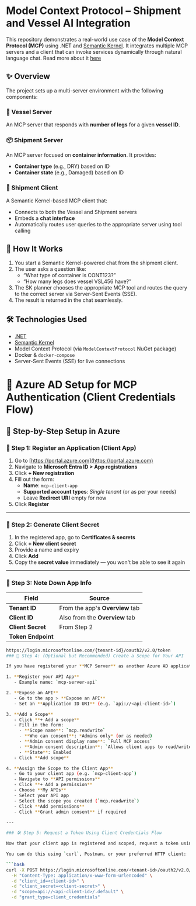 # Model Context Protocol – Shipment and Vessel AI Integration

This repository demonstrates a real-world use case of the **Model Context Protocol (MCP)** using .NET and [Semantic Kernel](https://github.com/microsoft/semantic-kernel). It integrates multiple MCP servers and a client that can invoke services dynamically through natural language chat. Read more about it [here](https://www.linkedin.com/posts/nucleotidz_orchestrating-multi-agent-ai-applictaion-activity-7334108268723609601-Hrj_?utm_source=share&utm_medium=member_desktop&rcm=ACoAAA8W40wBqxt9tXu5xBQinNefCMjDPWwL9Oc)

## ✨ Overview

The project sets up a multi-server environment with the following components:

### 🚢 Vessel Server
An MCP server that responds with **number of legs** for a given **vessel ID**.

### 📦 Shipment Server
An MCP server focused on **container information**. It provides:
- **Container type** (e.g., DRY) based on ID
- **Container state** (e.g., Damaged) based on ID

### 🤖 Shipment Client
A Semantic Kernel-based MCP client that:
- Connects to both the Vessel and Shipment servers
- Embeds a **chat interface**
- Automatically routes user queries to the appropriate server using tool calling

## 🧠 How It Works

1. You start a Semantic Kernel-powered chat from the shipment client.
2. The user asks a question like:
   - “What type of container is CONT123?”
   - “How many legs does vessel VSL456 have?”
3. The SK planner chooses the appropriate MCP tool and routes the query to the correct server via Server-Sent Events (SSE).
4. The result is returned in the chat seamlessly.

## 🛠 Technologies Used

- [.NET](https://dotnet.microsoft.com/)
- [Semantic Kernel](https://github.com/microsoft/semantic-kernel)
- Model Context Protocol (via `ModelContextProtocol` NuGet package)
- Docker & `docker-compose`
- Server-Sent Events (SSE) for live connections

# 🔐 Azure AD Setup for MCP Authentication (Client Credentials Flow)

## 🧩 Step-by-Step Setup in Azure

### 🔹 Step 1: Register an Application (Client App)

1. Go to [https://portal.azure.com](https://portal.azure.com)
2. Navigate to **Microsoft Entra ID > App registrations**
3. Click **+ New registration**
4. Fill out the form:
   - **Name**: `mcp-client-app`
   - **Supported account types**: *Single tenant* (or as per your needs)
   - Leave **Redirect URI** empty for now
5. Click **Register**

---

### 🔹 Step 2: Generate Client Secret

1. In the registered app, go to **Certificates & secrets**
2. Click **+ New client secret**
3. Provide a name and expiry
4. Click **Add**
5. Copy the **secret value** immediately — you won't be able to see it again

---

### 🔹 Step 3: Note Down App Info

| Field        | Source             |
|--------------|--------------------|
| **Tenant ID**   | From the app's **Overview** tab |
| **Client ID**   | Also from the **Overview** tab |
| **Client Secret** | From Step 2 |
| **Token Endpoint** |  
```bash
https://login.microsoftonline.com/{tenant-id}/oauth2/v2.0/token
### 🔹 Step 4: (Optional but Recommended) Create a Scope for Your API

If you have registered your **MCP Server** as another Azure AD application (API app), follow these steps:

1. **Register your API App**  
   - Example name: `mcp-server-api`

2. **Expose an API**  
   - Go to the app > **Expose an API**
   - Set an **Application ID URI** (e.g. `api://<api-client-id>`)

3. **Add a Scope**
   - Click **+ Add a scope**
   - Fill in the form:
     - **Scope name**: `mcp.readwrite`
     - **Who can consent**: *Admins only* (or as needed)
     - **Admin consent display name**: `Full MCP access`
     - **Admin consent description**: `Allows client apps to read/write to the MCP server.`
     - **State**: Enabled
   - Click **Add scope**

4. **Assign the Scope to the Client App**
   - Go to your client app (e.g. `mcp-client-app`)
   - Navigate to **API permissions**
   - Click **+ Add a permission**
   - Choose **My APIs**
   - Select your API app
   - Select the scope you created (`mcp.readwrite`)
   - Click **Add permissions**
   - Click **Grant admin consent** if required

---

### 🛠️ Step 5: Request a Token Using Client Credentials Flow

Now that your client app is registered and scoped, request a token using the **OAuth 2.0 client credentials flow**.

You can do this using `curl`, Postman, or your preferred HTTP client:

```bash
curl -X POST https://login.microsoftonline.com/<tenant-id>/oauth2/v2.0/token \
  -H "Content-Type: application/x-www-form-urlencoded" \
  -d "client_id=<client-id>" \
  -d "client_secret=<client-secret>" \
  -d "scope=api://<api-client-id>/.default" \
  -d "grant_type=client_credentials"
